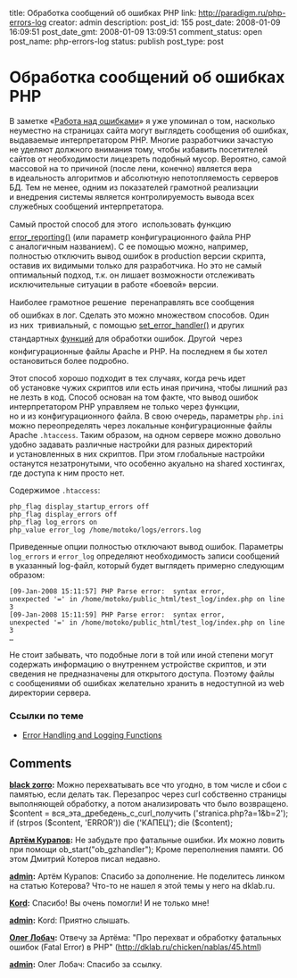 title: Обработка сообщений об ошибках PHP
link: http://paradigm.ru/php-errors-log
creator: admin
description: 
post_id: 155
post_date: 2008-01-09 16:09:51
post_date_gmt: 2008-01-09 13:09:51
comment_status: open
post_name: php-errors-log
status: publish
post_type: post

# Обработка сообщений об ошибках PHP

В заметке «[Работа над ошибками](http://www.paradigm.ru/2007/12/17/404-and-her-friends/)» я уже упоминал о том, насколько неуместно на страницах сайта могут выглядеть сообщения об ошибках, выдаваемые интерпретатором PHP. Многие разработчики зачастую не уделяют должного внимания тому, чтобы избавить посетителей сайтов от необходимости лицезреть подобный мусор. Вероятно, самой массовой на то причиной (после лени, конечно) является вера в идеальность алгоритмов и абсолютную непотопляемость серверов БД. Тем не менее, одним из показателей грамотной реализации и внедрения системы является контролируемость вывода всех служебных сообщений интерпретатора.

Самый простой способ для этого  использовать функцию [error_reporting()](http://b23.ru/c2s) (или параметр конфигурационного файла PHP с аналогичным названием). С ее помощью можно, например, полностью отключить вывод ошибок в production версии скрипта, оставив их видимыми только для разработчика. Но это не самый оптимальный подход, т.к. он лишает возможности отслеживать исключительные ситуации в работе «боевой» версии.

Наиболее грамотное решение  перенаправлять все сообщения об ошибках в лог. Сделать это можно множеством способов. Один из них  тривиальный, с помощью [set_error_handler()](http://php.net/set_error_handler) и других стандартных [функций](http://b23.ru/cub) для обработки ошибок. Другой  через конфигурационные файлы Apache и PHP. На последнем я бы хотел остановиться более подробно. 

Этот способ хорошо подходит в тех случаях, когда речь идет об установке чужих скриптов или есть иная причина, чтобы лишний раз не лезть в код. Способ основан на том факте, что вывод ошибок интерпретатором PHP управляем не только через функции, но и из конфигурационного файла. В свою очередь, параметры `php.ini` можно переопределять через локальные конфигурационные файлы Apache `.htaccess`. Таким образом, на одном сервере можно довольно удобно задавать различные настройки для разных директорий и установленных в них скриптов. При этом глобальные настройки останутся незатронутыми, что особенно акуально на shared хостингах, где доступа к ним просто нет.

Содержимое `.htaccess`:
    
    php_flag display_startup_errors off
    php_flag display_errors off
    php_flag log_errors on
    php_value error_log /home/motoko/logs/errors.log

Приведенные опции полностью отключают вывод ошибок. Параметры `log_errors` и `error_log` определяют необходимость записи сообщений в указанный log-файл, который будет выглядеть примерно следующим образом:
    
    [09-Jan-2008 15:11:57] PHP Parse error:  syntax error, 
    unexpected '=' in /home/motoko/public_html/test_log/index.php on line 3
    [09-Jan-2008 15:11:59] PHP Parse error:  syntax error, 
    unexpected '=' in /home/motoko/public_html/test_log/index.php on line 3
    …

Не стоит забывать, что подобные логи в той или иной степени могут содержать информацию о внутреннем устройстве скриптов, и эти сведения не предназначены для открытого доступа. Поэтому файлы с сообщениями об ошибках желательно хранить в недоступной из web директории сервера.

### Ссылки по теме

  * [Error Handling and Logging Functions](http://php.net/manual/en/ref.errorfunc.php)

## Comments

**[black zorro](#220 "2008-01-20 23:39:26"):** Можно перехватывать все что угодно, в том числе и сбои с памятью, если делать так. Перезапрос через curl собственно страницы выполняющей обработку, а потом анализировать что было возвращено. $content = вся_эта_дребедень_с_curl_получить ('stranica.php?a=1&b=2'); if (strpos ($content, 'ERROR')) die ('КАПЕЦ'); die ($content);

**[Артём Курапов](#176 "2008-01-09 23:08:57"):** Не забудьте про фатальные ошибки. Их можно ловить при помощи ob_start("ob_gzhandler"); Кроме переполнения памяти. Об этом Дмитрий Котеров писал недавно.

**[admin](#184 "2008-01-11 01:10:34"):** Артём Курапов: Спасибо за дополнение. Не поделитесь линком на статью Котерова? Что-то не нашел я этой темы у него на dklab.ru.

**[Kord](#187 "2008-01-14 02:45:47"):** Спасибо! Вы очень помогли! И не только мне!

**[admin](#189 "2008-01-14 13:20:15"):** Kord: Приятно слышать.

**[Олег Лобач](#192 "2008-01-15 14:14:11"):** Отвечу за Артёма: "Про перехват и обработку фатальных ошибок (Fatal Error) в PHP" (http://dklab.ru/chicken/nablas/45.html)

**[admin](#193 "2008-01-15 14:35:18"):** Олег Лобач: Спасибо за ссылку.

